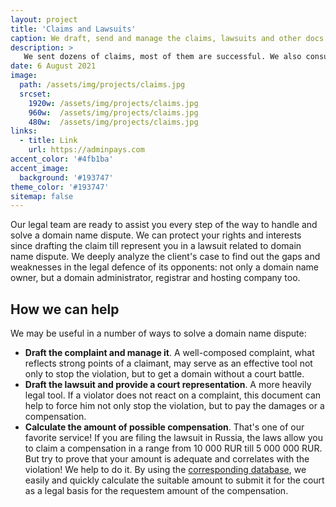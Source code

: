 ```yaml
---
layout: project
title: 'Claims and Lawsuits'
caption: We draft, send and manage the claims, lawsuits and other docs on domain name disputes (including the UDRP).
description: >
   We sent dozens of claims, most of them are successful. We also consult others to prepare lawsuits.  
date: 6 August 2021
image: 
  path: /assets/img/projects/claims.jpg
  srcset: 
    1920w: /assets/img/projects/claims.jpg
    960w:  /assets/img/projects/claims.jpg
    480w:  /assets/img/projects/claims.jpg
links:
  - title: Link
    url: https://adminpays.com
accent_color: '#4fb1ba'
accent_image:
  background: '#193747'
theme_color: '#193747'
sitemap: false
---
```


Our legal team are ready to assist you every step of the way to handle and solve a domain name dispute. We can protect your rights and interests since drafting the claim till represent you in a lawsuit related to domain name dispute. We deeply analyze the client's case to find out the gaps and weaknesses in the legal defence of its opponents: not only a domain name owner, but a domain administrator, registrar and hosting company too.

## How we can help

We may be useful in a number of ways to solve a domain name dispute:

* **Draft the complaint and manage it**. A well-composed complaint, what reflects strong points of a claimant, may serve as an effective tool not only to stop the violation, but to get a domain without a court battle. 
* **Draft the lawsuit and provide a court representation**. A more heavily legal tool. If a violator does not react on a complaint, this document can help to force him not only stop the violation, but to pay the damages or a compensation.
* **Calculate the amount of possible compensation**. That's one of our favorite service! If you are filing the lawsuit in Russia, the laws allow you to claim a compensation in a range from 10 000 RUR till 5 000 000 RUR. But try to prove that your amount is adequate and correlates with the violation! We help to do it. By using the [corresponding database](../databases/), we easily and quickly calculate the suitable amount to submit it for the court as a legal basis for the requestem amount of the compensation.
